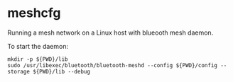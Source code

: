 # meshcfg

Running a mesh network on a Linux host with blueooth mesh daemon. 

To start the daemon:

```
mkdir -p ${PWD}/lib
sudo /usr/libexec/bluetooth/bluetooth-meshd --config ${PWD}/config --storage ${PWD}/lib --debug
```
